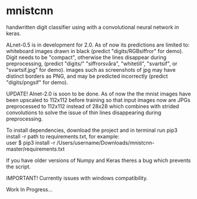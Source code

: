 # mnistcnn
handwritten digit classifier using with a convolutional neural network in keras.

ALnet-0.5 is in development for 2.0.
As of now its predictions are limited to:
  whiteboard images drawn in black (predict "digits/RGBsiffror" for demo).
  Digit needs to be "compact", otherwise the lines disappear during preprocessing,
  (predict "digits/" "siffrorsvåra", "whitetill", "svartsif", or "svartsif.jpg" for demo).
  images such as screenshots of jpg may have distinct borders as PNG, 
  and may be predicted incorrectly (predict "digits/pngsif" for demo).
  
  
UPDATE! Alnet-2.0 is soon to be done.
As of now the the mnist images have been upscaled to 112x112 before training so that input images now are JPGs preprocessed to 112x112 instead of 28x28 which combines with strided convolutions to solve the issue of thin lines disappearing during preprocessing.

  To install dependencies, download the project and in terminal run pip3 install -r path to requirements.txt, for example:  
  user $ pip3 install -r /Users/username/Downloads/mnistcnn-master/requirements.txt
  
  If you have older versions of Numpy and Keras theres a bug which prevents the script.

IMPORTANT! Currently issues with windows compatibility.

Work In Progress...
